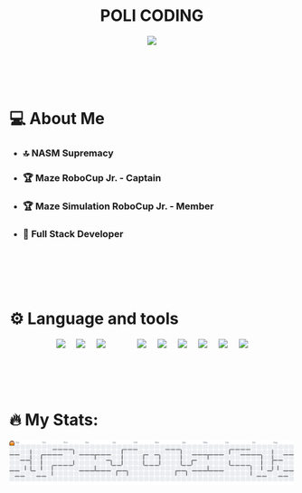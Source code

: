 <h1 align="center">POLI CODING</h1>

<div align="center">
  <img src="https://media.giphy.com/media/v1.Y2lkPWVjZjA1ZTQ3ZXNlOXE5Ynh1c3Qxb3U4eGRjc2Fia2dvZDljank1OWxocDlybmptOCZlcD12MV9zdGlja2Vyc19yZWxhdGVkJmN0PXM/0mPjZuIu5JWQPWfYHF/giphy.gif" height="200"/>
</div>

<br />
<br />
<br />
<br />

<h1> 💻 About Me </h1>
<ul>
  <li><h3> 🔝 NASM Supremacy </h3></li>
  <li><h3> 🏆 Maze RoboCup Jr. - Captain </h3></li>
  <li><h3> 🏆 Maze Simulation RoboCup Jr. - Member </h3></li>
  <li><h3> 🦆 Full Stack Developer </h3></li>
</ul>

<br />
<br />
<br />
<br />

<h1> ⚙️ Language and tools </h1>

<div align="center">
  <img src="https://cdn.jsdelivr.net/gh/devicons/devicon@latest/icons/csharp/csharp-plain.svg" height="60"/>
  <img width="12" />
  <img src="https://cdn.jsdelivr.net/gh/devicons/devicon@latest/icons/blazor/blazor-original.svg" height="60"/>
  <img width="12" /> 
  <img src="https://cdn.jsdelivr.net/gh/devicons/devicon@latest/icons/visualstudio/visualstudio-plain.svg" height="60"/>
  <img width="48" /> 
  <img src="https://cdn.jsdelivr.net/gh/devicons/devicon@latest/icons/python/python-original.svg" height="60"/>
  <img width="12" /> 
  <img src="https://cdn.jsdelivr.net/gh/devicons/devicon@latest/icons/pytorch/pytorch-original.svg" height="60"/>
  <img width="12" />        
  <img src="https://cdn.jsdelivr.net/gh/devicons/devicon@latest/icons/tensorflow/tensorflow-original.svg" height="60"/>
  <img width="12" />         
  <img src="https://cdn.jsdelivr.net/gh/devicons/devicon@latest/icons/opencv/opencv-original.svg" height="60"/>
  <img width="12" />         
  <img src="https://cdn.jsdelivr.net/gh/devicons/devicon@latest/icons/matplotlib/matplotlib-original.svg" height="60"/>
  <img width="12" />         
  <img src="https://cdn.jsdelivr.net/gh/devicons/devicon@latest/icons/numpy/numpy-original.svg" height="60"/>  
</div>

<br />
<br />
<br />
<br />

<h1> 🔥 My Stats: </h1>
<picture>
  <source media="(prefers-color-scheme: dark)" srcset="https://raw.githubusercontent.com/Lor1290/Lor1290/output/pacman-contribution-graph-dark.svg">
  <source media="(prefers-color-scheme: light)" srcset="https://raw.githubusercontent.com/Lor1290/Lor1290/output/pacman-contribution-graph.svg">
  <img alt="pacman contribution graph" src="https://raw.githubusercontent.com/Lor1290/Lor1290/output/pacman-contribution-graph.svg">
</picture>

###
